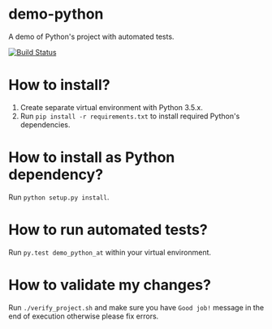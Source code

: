 demo-python
===========
A demo of Python's project with automated tests.

[![Build Status](https://travis-ci.org/tatools/demo-python.svg?branch=master)](https://travis-ci.org/tatools/demo-python)

How to install?
===============
1. Create separate virtual environment with Python 3.5.x.
2. Run `pip install -r requirements.txt` to install required Python's dependencies.

How to install as Python dependency?
====================================
Run `python setup.py install`.

How to run automated tests?
===========================
Run `py.test demo_python_at` within your virtual environment.
 
How to validate my changes?
===========================
Run `./verify_project.sh` and make sure you have `Good job!` message in the end of execution otherwise please fix errors.
